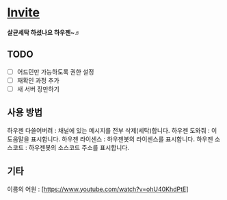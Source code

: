 # [Invite](https://discordapp.com/oauth2/authorize?client_id=505037489573068800&scope=bot)

**살균세탁 하셨나요 하우젠~♬**

## TODO
- [ ] 어드민만 가능하도록 권한 설정
- [ ] 재확인 과정 추가
- [ ] 새 서버 장만하기

## 사용 방법
하우젠 다쓸어버려 : 채널에 있는 메시지를 전부 삭제(세탁)합니다.
하우젠 도와줘 : 이 도움말을 표시합니다.
하우젠 라이센스 : 하우젠봇의 라이센스를 표시합니다.
하우젠 소스코드 : 하우젠봇의 소스코드 주소를 표시합니다.

## 기타
이름의 어원 : [https://www.youtube.com/watch?v=ohU40KhdPtE]
